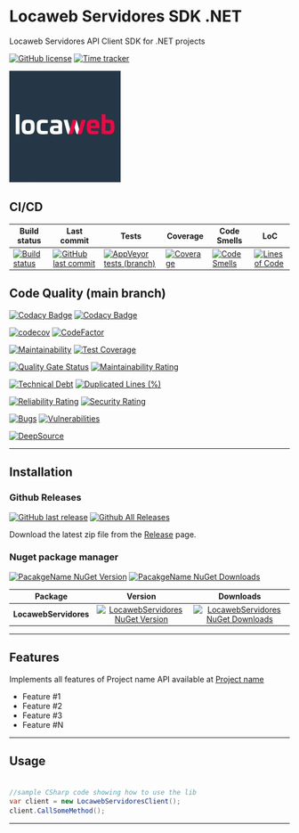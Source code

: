 # Locaweb Servidores SDK .NET

Locaweb Servidores API Client SDK for .NET projects

[![GitHub license](https://img.shields.io/github/license/guibranco/locaweb-servidores-sdk-dotnet)](https://github.com/guibranco/locaweb-servidores-sdk-dotnet)
[![Time tracker](https://wakatime.com/badge/github/guibranco/locaweb-servidores-sdk-dotnet.svg)](https://wakatime.com/badge/github/guibranco/locaweb-servidores-sdk-dotnet)

![Locaweb Servidores logo](logo.png)

## CI/CD

| Build status | Last commit | Tests | Coverage | Code Smells | LoC | 
|--------------|-------------|-------|-------|-------|-------|
| [![Build status](https://ci.appveyor.com/api/projects/status/3pwkldi9x4mwa7ke?svg=true)](https://ci.appveyor.com/project/guibranco/locaweb-servidores-sdk-dotnet) | [![GitHub last commit](https://img.shields.io/github/last-commit/guibranco/locaweb-servidores-sdk-dotnet/main)](https://github.com/guibranco/locaweb-servidores-sdk-dotnet) | [![AppVeyor tests (branch)](https://img.shields.io/appveyor/tests/guibranco/locaweb-servidores-sdk-dotnet/main?compact_message)](https://ci.appveyor.com/project/guibranco/locaweb-servidores-sdk-dotnet/branch/main/tests) | [![Coverage](https://sonarcloud.io/api/project_badges/measure?project=guibranco_locaweb-servidores-sdk-dotnet&metric=coverage&branch=main)](https://sonarcloud.io/dashboard?id=guibranco_locaweb-servidores-sdk-dotnet) | [![Code Smells](https://sonarcloud.io/api/project_badges/measure?project=guibranco_locaweb-servidores-sdk-dotnet&metric=code_smells&branch=main)](https://sonarcloud.io/dashboard?id=guibranco_locaweb-servidores-sdk-dotnet) | [![Lines of Code](https://sonarcloud.io/api/project_badges/measure?project=guibranco_locaweb-servidores-sdk-dotnet&metric=ncloc&branch=main)](https://sonarcloud.io/dashboard?id=guibranco_locaweb-servidores-sdk-dotnet) | 

## Code Quality (main branch)

[![Codacy Badge](https://app.codacy.com/project/badge/Grade/7bc92a4c7bf14fdd99c1286929794af6)](https://www.codacy.com/gh/guibranco/locaweb-servidores-sdk-dotnet/dashboard?utm_source=github.com&amp;utm_medium=referral&amp;utm_content=gguibranco/locaweb-servidores-sdk-dotnet&amp;utm_campaign=Badge_Grade)
[![Codacy Badge](https://app.codacy.com/project/badge/Coverage/7bc92a4c7bf14fdd99c1286929794af6)](https://www.codacy.com/gh/guibranco/locaweb-servidores-sdk-dotnet/dashboard?utm_source=github.com&utm_medium=referral&utm_content=guibranco/locaweb-servidores-sdk-dotnet&utm_campaign=Badge_Coverage)

[![codecov](https://codecov.io/gh/guibranco/locaweb-servidores-sdk-dotnet/branch/main/graph/badge.svg)](https://codecov.io/gh/guibranco/locaweb-servidores-sdk-dotnet)
[![CodeFactor](https://www.codefactor.io/repository/github/guibranco/locaweb-servidores-sdk-dotnet/badge)](https://www.codefactor.io/repository/github/guibranco/locaweb-servidores-sdk-dotnet)

[![Maintainability](https://api.codeclimate.com/v1/badges/a0c29372d68f39b77317/maintainability)](https://codeclimate.com/github/guibranco/locaweb-servidores-sdk-dotnet/maintainability)
[![Test Coverage](https://api.codeclimate.com/v1/badges/a0c29372d68f39b77317/test_coverage)](https://codeclimate.com/github/guibranco/locaweb-servidores-sdk-dotnet/test_coverage)

[![Quality Gate Status](https://sonarcloud.io/api/project_badges/measure?project=guibranco_locaweb-servidores-sdk-dotnet&metric=alert_status)](https://sonarcloud.io/dashboard?id=guibranco_locaweb-servidores-sdk-dotnet)
[![Maintainability Rating](https://sonarcloud.io/api/project_badges/measure?project=guibranco_locaweb-servidores-sdk-dotnet&metric=sqale_rating)](https://sonarcloud.io/dashboard?id=guibranco_locaweb-servidores-sdk-dotnet)

[![Technical Debt](https://sonarcloud.io/api/project_badges/measure?project=guibranco_locaweb-servidores-sdk-dotnet&metric=sqale_index)](https://sonarcloud.io/dashboard?id=guibranco_locaweb-servidores-sdk-dotnet)
[![Duplicated Lines (%)](https://sonarcloud.io/api/project_badges/measure?project=guibranco_locaweb-servidores-sdk-dotnet&metric=duplicated_lines_density)](https://sonarcloud.io/dashboard?id=guibranco_locaweb-servidores-sdk-dotnet)

[![Reliability Rating](https://sonarcloud.io/api/project_badges/measure?project=guibranco_locaweb-servidores-sdk-dotnet&metric=reliability_rating)](https://sonarcloud.io/dashboard?id=guibranco_locaweb-servidores-sdk-dotnet)
[![Security Rating](https://sonarcloud.io/api/project_badges/measure?project=guibranco_locaweb-servidores-sdk-dotnet&metric=security_rating)](https://sonarcloud.io/dashboard?id=guibranco_locaweb-servidores-sdk-dotnet)

[![Bugs](https://sonarcloud.io/api/project_badges/measure?project=guibranco_locaweb-servidores-sdk-dotnet&metric=bugs)](https://sonarcloud.io/dashboard?id=guibranco_locaweb-servidores-sdk-dotnet)
[![Vulnerabilities](https://sonarcloud.io/api/project_badges/measure?project=guibranco_locaweb-servidores-sdk-dotnet&metric=vulnerabilities)](https://sonarcloud.io/dashboard?id=guibranco_locaweb-servidores-sdk-dotnet)

[![DeepSource](https://app.deepsource.com/gh/guibranco/locaweb-servidores-sdk-dotnet.svg/?label=active+issues&show_trend=true&token=mMhMyKrAvcN9ZPt2B0umRJ_C)](https://app.deepsource.com/gh/guibranco/locaweb-servidores-sdk-dotnet/?ref=repository-badge)

---

## Installation

### Github Releases

[![GitHub last release](https://img.shields.io/github/release-date/guibranco/locaweb-servidores-sdk-dotnet.svg?style=flat)](https://github.com/guibranco/locaweb-servidores-sdk-dotnet) [![Github All Releases](https://img.shields.io/github/downloads/guibranco/locaweb-servidores-sdk-dotnet/total.svg?style=flat)](https://github.com/guibranco/locaweb-servidores-sdk-dotnet)

Download the latest zip file from the [Release](https://github.com/guibranco/locaweb-servidores-sdk-dotnet/releases) page.

### Nuget package manager

[![PacakgeName NuGet Version](https://img.shields.io/nuget/v/LocawebServidores.svg?style=flat)](https://www.nuget.org/packages/LocawebServidores/)
[![PacakgeName NuGet Downloads](https://img.shields.io/nuget/dt/LocawebServidores.svg?style=flat)](https://www.nuget.org/packages/LocawebServidores/)

| Package | Version | Downloads |
|------------------|:-------:|:-------:|
| **LocawebServidores** | [![LocawebServidores NuGet Version](https://img.shields.io/nuget/v/LocawebServidores.svg?style=flat)](https://www.nuget.org/packages/LocawebServidores/) | [![LocawebServidores NuGet Downloads](https://img.shields.io/nuget/dt/LocawebServidores.svg?style=flat)](https://www.nuget.org/packages/LocawebServidores/) |

---

## Features

Implements all features of Project name API available at [Project name](https://project.name.com/)

-  Feature #1
-  Feature #2
-  Feature #3
-  Feature #N

---

## Usage

```cs

//sample CSharp code showing how to use the lib
var client = new LocawebServidoresClient();
client.CallSomeMethod();

```

---
